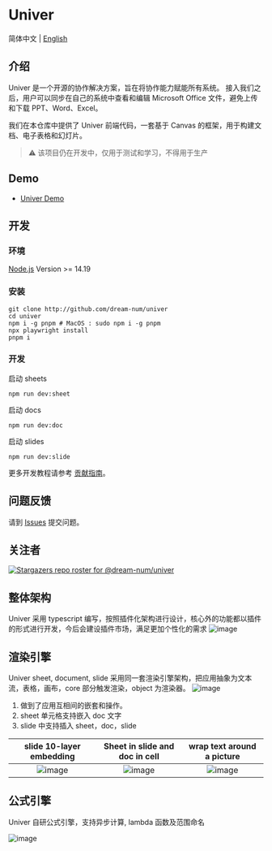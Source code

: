 # Univer

简体中文 | [English](./README.md)

## 介绍

Univer 是一个开源的协作解决方案，旨在将协作能力赋能所有系统。 接入我们之后，用户可以同步在自己的系统中查看和编辑 Microsoft Office 文件，避免上传和下载 PPT、Word、Excel。

我们在本仓库中提供了 Univer 前端代码，一套基于 Canvas 的框架，用于构建文档、电子表格和幻灯片。

> ⚠️ 该项目仍在开发中，仅用于测试和学习，不得用于生产

## Demo

-   [Univer Demo](https://dream-num.github.io/univer-demo/)

## 开发

### 环境

[Node.js](https://nodejs.org/en/) Version >= 14.19

### 安装

```
git clone http://github.com/dream-num/univer
cd univer
npm i -g pnpm # MacOS : sudo npm i -g pnpm
npx playwright install
pnpm i
```

### 开发

启动 sheets

```
npm run dev:sheet
```

启动 docs

```
npm run dev:doc
```

启动 slides

```
npm run dev:slide
```

更多开发教程请参考 [贡献指南](./.github/contributing-zh.md)。

## 问题反馈

请到 [Issues](http://github.com/dream-num/univer/issues) 提交问题。

## 关注者

[![Stargazers repo roster for @dream-num/univer](https://reporoster.com/stars/dream-num/univer)](https://github.com/dream-num/univer/stargazers)

## 整体架构

Univer 采用 typescript 编写，按照插件化架构进行设计，核心外的功能都以插件的形式进行开发，今后会建设插件市场，满足更加个性化的需求
![image](./docs/source/overall.png)

## 渲染引擎

Univer sheet, document, slide 采用同一套渲染引擎架构，把应用抽象为文本流，表格，画布，core 部分触发渲染，object 为渲染器。
![image](./docs/source/Render%20Engine.png)

1. 做到了应用互相间的嵌套和操作。
2. sheet 单元格支持嵌入 doc 文字
3. slide 中支持插入 sheet，doc，slide

|     slide 10-layer embedding      |         Sheet in slide and doc in cell         |   wrap text around a picture    |
| :-------------------------------: | :--------------------------------------------: | :-----------------------------: |
| ![image](./docs/source/Slide.png) | ![image](./docs/source/Sheet%20in%20slide.png) | ![image](./docs/source/doc.png) |

## 公式引擎

Univer 自研公式引擎，支持异步计算, lambda 函数及范围命名

![image](./docs/source/Formula%20Engine.png)
<!-- 
## 开发计划

### Sheets

> 第一期目标与[luckysheet2.0 版本功能对齐](https://dream-num.github.io/LuckysheetDocs/guide/#features)

#### 🛠️ 格式设置

-   **样式** `done`
-   **条件格式** `2023Q1`
-   **文本对齐及旋转** `done`
-   **支持文本的截断、溢出、自动换行** `done`
-   **数据类型** `done`
-   **单元格内多样式** `done`

#### 🧬 单元格

-   **拖拽选取来修改单元格** `done`
-   **选区下拉填充** `2023Q1`
-   **自动填充选项** `2023Q1`
-   **多选区操作** `2023Q1`
-   **查找和替换** `2023Q2`
-   **定位** `2023Q4`
-   **合并单元格** `done`
-   **数据验证(表单功能)** `2023Q2`

#### 🖱️ 行和列操作

-   **隐藏，插入，删除行或列** `2023Q1`
-   **冻结行或列** `2023Q1`
-   **文本分列** `2023Q4`

#### 🔨 操作体验

-   **撤销/重做** `2023Q1`
-   **复制/粘贴/剪切操作** `2023Q1`
-   **快捷键支持** `2023Q2`
-   **格式刷** `2023Q4`
-   **任意选区拖拽** `2023Q1`

#### ⚙️ 公式和函数

-   **公式引擎（支持数组函数、命名、lambda）** `done`
-   **内置公式** `2023Q1 - 2023Q4 按照使用频率补齐`
-   **远程公式** `2023Q4`
-   **自定义公式** `2023Q4`

#### 📐 表格操作

-   **筛选** `2023Q2`
-   **排序** `2023Q2`

#### 📈 数据透视表

-   **字段拖拽** `2023Q3`
-   **聚合方式** `2023Q3`
-   **筛选数据** `2023Q4`
-   **数据透视表下钻** `2023Q4`
-   **根据数据透视表新建图表** `2023Q4`

#### 📊 图表 2023H2

-   **基础 6 种图表类型** `2023Q4 - 2024Q2`
-   **进阶图表类型** `2024Q4`
-   **SparkLines 小图** `2024Q2`

#### ✍️ 分享及协作

-   **评论** `2023Q3`
-   **协同编辑** `2023Q3`

#### 📚 插入对象

-   **插入图片** `2023Q3`

#### ⚡ 其他

-   **矩阵计算** `2023Q4`
-   **截图** `2023Q4`
-   **复制到其他格式** `2023Q3`
-   **EXCEL 导入及导出** `2023Q1 - 2023Q4 逐渐增强兼容性`

> ⏱️ 后续目标

-   **打印及设置** (像 excel 一样进行打印设置，并导出为图片或者 PDF) `2024Q2`
-   **树形菜单** (类似 excel 中的分级显示（分组）) `2024Q1`
-   **表格新功能** (类似 excel 中表格的筛选器和切片器) `2024Q1`
-   **CSV,TXT 导入及导出** (专为 Luckysheet 打造的导入导出插件，支持密码、水印、公式等的本地导入导出) `2024Q1`
-   **插入 svg 形状** (支持[Pen tool](https://github.com/mengshukeji/Pentool)的插入、修改和删除，并且随表格的变动而产生变化) `2023Q2`

### Docs

#### 💌 编辑

-   **添加和编辑文本** `2023Q1`
-   **查找和替换文本** `2023Q4`
-   **检查语法、拼写等** `2024Q2`
-   **显示字数统计** `2023Q1`
-   **插入和删除超链接** `2023Q2`

#### 🛀 文本格式

-   **设置文本格式** `2023Q1`
-   **创建项目符号列表或编号列表** `2023Q1`
-   **更改行距** `2023Q1`
-   **样式** `2023Q1`
-   **主题** `2024Q1`

#### 🗺️ 页面布局

-   **更改页边距** `2023Q1`
-   **分栏** `2023Q1`
-   **横向或纵向页面** `2023Q2`
-   **页面边框** `2023Q4`
-   **页眉或页脚** `2023Q2`
-   **页码** `2023Q2`
-   **分页符** `2023Q2`
-   **目录** `2024Q2`

#### 🧭 插入表格、图片和水印

-   **表格** `2023Q2`
-   **图片** `2023Q1`
-   **图标** `2023Q3`
-   **艺术字** `2024Q3`
-   **水印** `2023Q2`
-   **标尺** `2023Q3`
-   **旋转图片或形状** `2023Q1`
-   **图文混排** `2023Q1`

#### 🛎️ 学术格式

-   **编写方程式或公式** `2024Q2`
-   **段落首行缩进** `2023Q1`
-   **双倍行距** `2023Q1`

#### 🧳 编辑、打印、协作

-   **转换或保存为 PDF** `2024Q4`
-   **编辑 PDF** `2024Q4`
-   **打印文档** `2024Q4`
-   **协同编辑** `2023Q4`
-   **批注** `2023Q4`
-   **移动端** `2024Q4`

#### 🕰️ 其他

-   **插入 Sheet** `2023Q2`
-   **插入 slide** `2023Q2`
-   **导入/导出 word 格式** `2023Q4 - 2024Q4 Gradually enhance compatibility`

### Slides

#### 📻 幻灯片和版式

-   **幻灯片母版** `2023Q3`
-   **幻灯片版式** `2023Q3`
-   **通过主题为幻灯片添加颜色和设计** `2023Q4`
-   **横向和纵向页面** `2023Q4`
-   **幻灯片组织成节** `2023Q4`
-   **创建、合并和组合幻灯片上的对象** `2023Q2`
-   **旋转或翻转对象** `2023Q2`
-   **叠放顺序** `2023Q2`

#### 📱 文本、表格

-   **艺术字** `2024Q3`
-   **超链接** `2023Q3`
-   **拼写检查** `2024Q4`
-   **表格** `2023Q2`
-   **幻灯片编号、页码或日期和时间** `2023Q4`
-   **形状或文本框中的文本方向和位置** `2023Q3`

#### 📀 图片、形状、图表

-   **图片插入** `2023Q1`
-   **图片编辑** `2024Q2`
-   **SmartArt** `2024Q2`
-   **背景图片** `2023Q2`
-   **图表** `2023Q4 - 2024Q2`
-   **形状** `2023Q2`
-   **图标** `2023Q2`

#### 🧮 幻灯片放映

-   **演示模式** `2023Q2`
-   **演讲者备注** `2023Q4`
-   **排练和计时** `2024Q4`
-   **录制** `2024Q4`
-   **打印** `2024Q4`
-   **自动放映** `2024Q4`

#### 📒 动画、视频和音频

-   **切换效果** `2024Q2`
-   **文本和对象动画** `2024Q1`
-   **补间切换** `2024Q4`
-   **视频** `2023Q4`
-   **音频** `2023Q4`
-   **录制屏幕** `2024Q4`

#### 📫 其他

-   **协同编辑** `2023Q4`
-   **转换为视频** `2024Q4`
-   **保存为 PDF** `2024Q4`
-   **导入/导出为 PPT** `2023Q4`
-   **移动端** `2023Q4`
-   **插入 Sheets** `2023Q2`
-   **插入 documents** `2023Q2` -->
